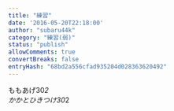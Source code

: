 ```yaml
---
title: "練習"
date: '2016-05-20T22:18:00'
author: "subaru44k"
category: "練習(弱)"
status: "publish"
allowComments: true
convertBreaks: false
entryHash: "68bd2a556cfad935204d028363620492"
---
```

ももあげ30*2<br>
かかとひきつけ30*2
